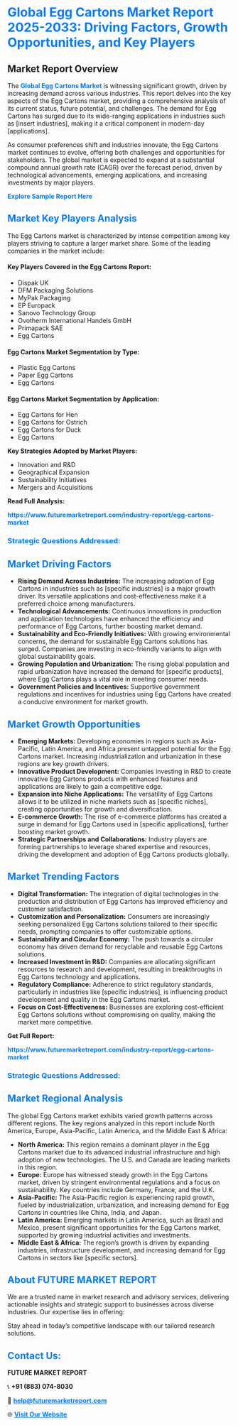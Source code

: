 <h1 style="color: #007BFF;">Global Egg Cartons Market Report 2025-2033: Driving Factors, Growth Opportunities, and Key Players</h1>

<section id="overview">
<h2>Market Report Overview</h2>
<p>The <a href="https://www.futuremarketreport.com/industry-report/egg-cartons-market" style="color: #007BFF; text-decoration: none;"><strong>Global Egg Cartons Market</strong></a> is witnessing significant growth, driven by increasing demand across various industries. This report delves into the key aspects of the Egg Cartons market, providing a comprehensive analysis of its current status, future potential, and challenges. The demand for Egg Cartons has surged due to its wide-ranging applications in industries such as [insert industries], making it a critical component in modern-day [applications].</p>
<p>As consumer preferences shift and industries innovate, the Egg Cartons market continues to evolve, offering both challenges and opportunities for stakeholders. The global market is expected to expand at a substantial compound annual growth rate (CAGR) over the forecast period, driven by technological advancements, emerging applications, and increasing investments by major players.</p>
</section>

<section id="overview">
<p><a href="https://www.futuremarketreport.com/request-sample/reportId=99068" style="color: #007BFF; text-decoration: none;"><strong>Explore Sample Report Here</strong></a></p>
</section>

<section id="key-players">
<h2 style="color: #007BFF;">Market Key Players Analysis</h2>
<p>The Egg Cartons market is characterized by intense competition among key players striving to capture a larger market share. Some of the leading companies in the market include:</p>
<h4>Key Players Covered in the Egg Cartons Report:</h4>
<ul><li>Dispak UK</li><li>DFM Packaging Solutions</li><li>MyPak Packaging</li><li>EP Europack</li><li>Sanovo Technology Group</li><li>Ovotherm International Handels GmbH</li><li>Primapack SAE</li><li>Egg Cartons</li></ul>
<h4>Egg Cartons Market Segmentation by Type:</h4>
<ul><li>Plastic Egg Cartons</li><li>Paper Egg Cartons</li><li>Egg Cartons</li></ul>

<h4>Egg Cartons Market Segmentation by Application:</h4>
<ul><li>Egg Cartons for Hen</li><li>Egg Cartons for Ostrich</li><li>Egg Cartons for Duck</li><li>Egg Cartons</li></ul>
<p><strong>Key Strategies Adopted by Market Players:</strong></p>
<ul>
<li>Innovation and R&D</li>
<li>Geographical Expansion</li>
<li>Sustainability Initiatives</li>
<li>Mergers and Acquisitions</li>
</ul>
</section>

<section>
<p><strong>Read Full Analysis: </strong></p><a href="https://www.futuremarketreport.com/industry-report/egg-cartons-market" style="color: #007BFF; text-decoration: none;"><strong>https://www.futuremarketreport.com/industry-report/egg-cartons-market</strong></a>
<h3 style="color: #007BFF;">Strategic Questions Addressed:</h3>
</section>

<section id="driving-factors">
<h2 style="color: #007BFF;">Market Driving Factors</h2>
<ul>
<li><strong>Rising Demand Across Industries:</strong> The increasing adoption of Egg Cartons in industries such as [specific industries] is a major growth driver. Its versatile applications and cost-effectiveness make it a preferred choice among manufacturers.</li>
<li><strong>Technological Advancements:</strong> Continuous innovations in production and application technologies have enhanced the efficiency and performance of Egg Cartons, further boosting market demand.</li>
<li><strong>Sustainability and Eco-Friendly Initiatives:</strong> With growing environmental concerns, the demand for sustainable Egg Cartons solutions has surged. Companies are investing in eco-friendly variants to align with global sustainability goals.</li>
<li><strong>Growing Population and Urbanization:</strong> The rising global population and rapid urbanization have increased the demand for [specific products], where Egg Cartons plays a vital role in meeting consumer needs.</li>
<li><strong>Government Policies and Incentives:</strong> Supportive government regulations and incentives for industries using Egg Cartons have created a conducive environment for market growth.</li>
</ul>
</section>

<section id="growth-opportunities">
<h2 style="color: #007BFF;">Market Growth Opportunities</h2>
<ul>
<li><strong>Emerging Markets:</strong> Developing economies in regions such as Asia-Pacific, Latin America, and Africa present untapped potential for the Egg Cartons market. Increasing industrialization and urbanization in these regions are key growth drivers.</li>
<li><strong>Innovative Product Development:</strong> Companies investing in R&D to create innovative Egg Cartons products with enhanced features and applications are likely to gain a competitive edge.</li>
<li><strong>Expansion into Niche Applications:</strong> The versatility of Egg Cartons allows it to be utilized in niche markets such as [specific niches], creating opportunities for growth and diversification.</li>
<li><strong>E-commerce Growth:</strong> The rise of e-commerce platforms has created a surge in demand for Egg Cartons used in [specific applications], further boosting market growth.</li>
<li><strong>Strategic Partnerships and Collaborations:</strong> Industry players are forming partnerships to leverage shared expertise and resources, driving the development and adoption of Egg Cartons products globally.</li>
</ul>
</section>

<section id="trending-factors">
<h2 style="color: #007BFF;">Market Trending Factors</h2>
<ul>
<li><strong>Digital Transformation:</strong> The integration of digital technologies in the production and distribution of Egg Cartons has improved efficiency and customer satisfaction.</li>
<li><strong>Customization and Personalization:</strong> Consumers are increasingly seeking personalized Egg Cartons solutions tailored to their specific needs, prompting companies to offer customizable options.</li>
<li><strong>Sustainability and Circular Economy:</strong> The push towards a circular economy has driven demand for recyclable and reusable Egg Cartons solutions.</li>
<li><strong>Increased Investment in R&D:</strong> Companies are allocating significant resources to research and development, resulting in breakthroughs in Egg Cartons technology and applications.</li>
<li><strong>Regulatory Compliance:</strong> Adherence to strict regulatory standards, particularly in industries like [specific industries], is influencing product development and quality in the Egg Cartons market.</li>
<li><strong>Focus on Cost-Effectiveness:</strong> Businesses are exploring cost-efficient Egg Cartons solutions without compromising on quality, making the market more competitive.</li>
</ul>
</section>

<section>
<p><strong>Get Full Report: </strong></p><a href="https://www.futuremarketreport.com/industry-report/egg-cartons-market" style="color: #007BFF; text-decoration: none;"><strong>https://www.futuremarketreport.com/industry-report/egg-cartons-market</strong></a>
<h3 style="color: #007BFF;">Strategic Questions Addressed:</h3>
</section>


<section id="regional-analysis">
<h2 style="color: #007BFF;">Market Regional Analysis</h2>
<p>The global Egg Cartons market exhibits varied growth patterns across different regions. The key regions analyzed in this report include North America, Europe, Asia-Pacific, Latin America, and the Middle East & Africa:</p>
<ul>
<li><strong>North America:</strong> This region remains a dominant player in the Egg Cartons market due to its advanced industrial infrastructure and high adoption of new technologies. The U.S. and Canada are leading markets in this region.</li>
<li><strong>Europe:</strong> Europe has witnessed steady growth in the Egg Cartons market, driven by stringent environmental regulations and a focus on sustainability. Key countries include Germany, France, and the U.K.</li>
<li><strong>Asia-Pacific:</strong> The Asia-Pacific region is experiencing rapid growth, fueled by industrialization, urbanization, and increasing demand for Egg Cartons in countries like China, India, and Japan.</li>
<li><strong>Latin America:</strong> Emerging markets in Latin America, such as Brazil and Mexico, present significant opportunities for the Egg Cartons market, supported by growing industrial activities and investments.</li>
<li><strong>Middle East & Africa:</strong> The region’s growth is driven by expanding industries, infrastructure development, and increasing demand for Egg Cartons in sectors like [specific sectors].</li>
</ul>
</section>

<footer>
<h2 style="color: #007BFF;">About FUTURE MARKET REPORT</h2>
<p>We are a trusted name in market research and advisory services, delivering actionable insights and strategic support to businesses across diverse industries. Our expertise lies in offering:</p>

<p>Stay ahead in today’s competitive landscape with our tailored research solutions.</p>

<h2 style="color: #007BFF;">Contact Us:</h2>
<p><strong>FUTURE MARKET REPORT</strong></p>
<p>📞 <strong>+91 (883) 074-8030</strong></p>
<p>📧 <strong><a href="mailto:help@futuremarketreport.com" style="color: #007BFF;">help@futuremarketreport.com</a></strong></p>
<p>🌐 <strong><a href="https://www.futuremarketreport.com/" style="color: #007BFF;">Visit Our Website</a></strong></p>
</footer>